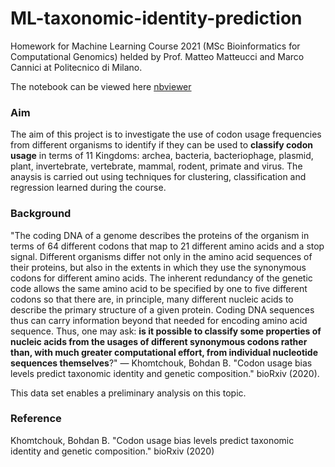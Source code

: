 # ML-taxonomic-identity-prediction
Homework for Machine Learning Course 2021 (MSc Bioinformatics for Computational Genomics) helded by Prof. Matteo Matteucci and Marco Cannici at Politecnico di Milano.

The notebook can be viewed here [nbviewer](https://nbviewer.org/github/mariachiaragrieco/ML-taxonomic-identity-prediction/blob/main/ML_Grieco_notebook.ipynb)

### **Aim**
The aim of this project is to investigate the use of codon usage frequencies from different organisms to identify if they can be used to **classify codon usage** in terms of 11 Kingdoms: archea, bacteria, bacteriophage, plasmid, plant, invertebrate, vertebrate, mammal, rodent, primate and virus. The anaysis is carried out using techniques for clustering, classification and regression learned during the course.



### **Background**
"The coding DNA of a genome describes the proteins of the organism in terms of 64 different codons that map to 21 different amino acids and a stop signal. Different organisms differ not only in the amino acid sequences of their proteins, but also in the extents in which they use the synonymous codons for different amino acids. The inherent redundancy of the genetic code allows the same amino acid to be specified by one to five different codons so that there are, in principle, many different nucleic acids to describe the primary structure of a given protein. Coding DNA sequences thus can carry information beyond that needed for encoding amino acid sequence. 
Thus, one may ask: **is it possible to classify some properties of nucleic acids from the usages of different synonymous codons rather than, with much greater computational effort, from individual nucleotide sequences themselves**?"
— Khomtchouk, Bohdan B. "Codon usage bias levels predict taxonomic identity and genetic composition." bioRxiv (2020).

This data set enables a preliminary analysis on this topic. 



### **Reference**
Khomtchouk, Bohdan B. "Codon usage bias levels predict taxonomic identity and genetic composition." bioRxiv (2020)
